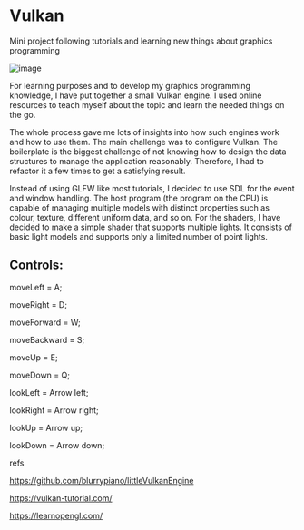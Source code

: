 # Vulkan

Mini project following tutorials and learning new things about graphics programming

![image](https://github.com/user-attachments/assets/d79d11c3-bb0b-48e0-9ff4-94ed369bbb90)


For learning purposes and to develop my graphics programming knowledge, I have put together a small Vulkan engine. I used online resources to teach myself about the topic and learn the needed things on the go. 

The whole process gave me lots of insights into how such engines work and how to use them. The main challenge was to configure Vulkan. The boilerplate is the biggest challenge of not knowing how to design the data structures to manage the application reasonably. Therefore, I had to refactor it a few times to get a satisfying result.

Instead of using GLFW like most tutorials, I decided to use SDL for the event and window handling. The host program (the program on the CPU) is capable of managing multiple models with distinct properties such as colour, texture, different uniform data, and so on. For the shaders, I have decided to make a simple shader that supports multiple lights. It consists of basic light models and supports only a limited number of point lights.

## Controls:

moveLeft = A;

moveRight = D;

moveForward = W;

moveBackward = S;

moveUp = E;

moveDown = Q;

lookLeft = Arrow left;

lookRight = Arrow right;

lookUp = Arrow up;

lookDown = Arrow down;


refs

https://github.com/blurrypiano/littleVulkanEngine

https://vulkan-tutorial.com/

https://learnopengl.com/
